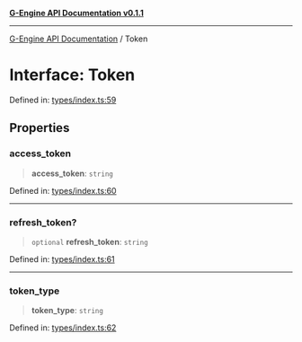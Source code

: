[**G-Engine API Documentation v0.1.1**](../README.md)

***

[G-Engine API Documentation](../globals.md) / Token

# Interface: Token

Defined in: [types/index.ts:59](https://github.com/yakoshiq/g-engine-nodejs-lib/blob/6b4ec644f458bf28039e0209e5a91bd0ec704446/src/types/index.ts#L59)

## Properties

### access\_token

> **access\_token**: `string`

Defined in: [types/index.ts:60](https://github.com/yakoshiq/g-engine-nodejs-lib/blob/6b4ec644f458bf28039e0209e5a91bd0ec704446/src/types/index.ts#L60)

***

### refresh\_token?

> `optional` **refresh\_token**: `string`

Defined in: [types/index.ts:61](https://github.com/yakoshiq/g-engine-nodejs-lib/blob/6b4ec644f458bf28039e0209e5a91bd0ec704446/src/types/index.ts#L61)

***

### token\_type

> **token\_type**: `string`

Defined in: [types/index.ts:62](https://github.com/yakoshiq/g-engine-nodejs-lib/blob/6b4ec644f458bf28039e0209e5a91bd0ec704446/src/types/index.ts#L62)
